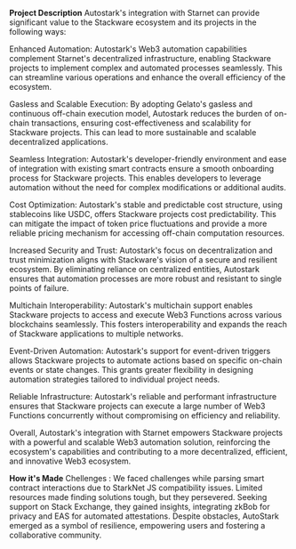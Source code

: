 **Project Description**
Autostark's integration with Starnet can provide significant value to the Stackware ecosystem and its projects in the following ways:

Enhanced Automation: Autostark's Web3 automation capabilities complement Starnet's decentralized infrastructure, enabling Stackware projects to implement complex and automated processes seamlessly. This can streamline various operations and enhance the overall efficiency of the ecosystem.

Gasless and Scalable Execution: By adopting Gelato's gasless and continuous off-chain execution model, Autostark reduces the burden of on-chain transactions, ensuring cost-effectiveness and scalability for Stackware projects. This can lead to more sustainable and scalable decentralized applications.

Seamless Integration: Autostark's developer-friendly environment and ease of integration with existing smart contracts ensure a smooth onboarding process for Stackware projects. This enables developers to leverage automation without the need for complex modifications or additional audits.

Cost Optimization: Autostark's stable and predictable cost structure, using stablecoins like USDC, offers Stackware projects cost predictability. This can mitigate the impact of token price fluctuations and provide a more reliable pricing mechanism for accessing off-chain computation resources.

Increased Security and Trust: Autostark's focus on decentralization and trust minimization aligns with Stackware's vision of a secure and resilient ecosystem. By eliminating reliance on centralized entities, Autostark ensures that automation processes are more robust and resistant to single points of failure.

Multichain Interoperability: Autostark's multichain support enables Stackware projects to access and execute Web3 Functions across various blockchains seamlessly. This fosters interoperability and expands the reach of Stackware applications to multiple networks.

Event-Driven Automation: Autostark's support for event-driven triggers allows Stackware projects to automate actions based on specific on-chain events or state changes. This grants greater flexibility in designing automation strategies tailored to individual project needs.

Reliable Infrastructure: Autostark's reliable and performant infrastructure ensures that Stackware projects can execute a large number of Web3 Functions concurrently without compromising on efficiency and reliability.

Overall, Autostark's integration with Starnet empowers Stackware projects with a powerful and scalable Web3 automation solution, reinforcing the ecosystem's capabilities and contributing to a more decentralized, efficient, and innovative Web3 ecosystem.

**How it's Made**
Chellenges : We faced challenges while parsing smart contract interactions due to StarkNet JS compatibility issues. Limited resources made finding solutions tough, but they persevered. Seeking support on Stack Exchange, they gained insights, integrating zkBob for privacy and EAS for automated attestations. Despite obstacles, AutoStark emerged as a symbol of resilience, empowering users and fostering a collaborative community.
